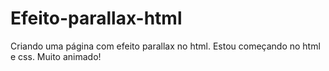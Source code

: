 # Efeito-parallax-html
 Criando uma página com efeito parallax no html.
Estou começando no html e css. Muito animado!
